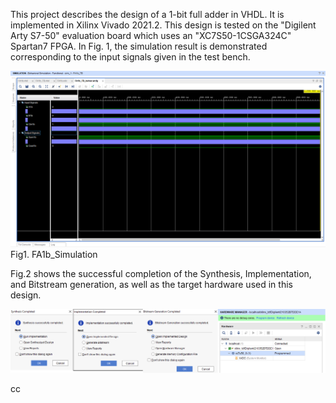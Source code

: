 This project describes the design of a 1-bit full adder in VHDL. It is implemented in Xilinx Vivado 2021.2. This design is tested on the "Digilent Arty S7-50" evaluation board which uses an "XC7S50-1CSGA324C" Spartan7 FPGA. In Fig. 1, the simulation result is demonstrated corresponding to the input signals given in the test bench.

![Example Image](FA1b_Simulation.png)
Fig1. FA1b_Simulation

Fig.2 shows the successful completion of the Synthesis, Implementation, and Bitstream generation, as well as the target hardware used in this design.

![Example Image](FA1b_AllStepsReports.png)

cc

